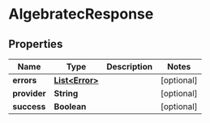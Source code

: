 # AlgebratecResponse

## Properties
Name | Type | Description | Notes
------------ | ------------- | ------------- | -------------
**errors** | [**List&lt;Error&gt;**](Error.md) |  |  [optional]
**provider** | **String** |  |  [optional]
**success** | **Boolean** |  |  [optional]
